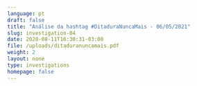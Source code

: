 ```yaml
---
language: pt
draft: false
title: "Análise da hashtag #DitaduraNuncaMais - 06/05/2021"
slug: investigation-04
date: 2020-08-11T16:30:31-03:00
file: /uploads/ditaduranuncamais.pdf
weight: 2
layout: none
type: investigations
homepage: false
---
```

